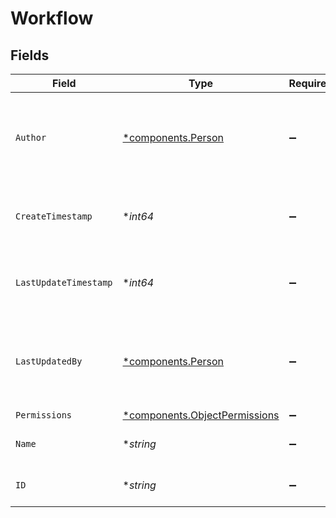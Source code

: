 # Workflow


## Fields

| Field                                                                         | Type                                                                          | Required                                                                      | Description                                                                   | Example                                                                       |
| ----------------------------------------------------------------------------- | ----------------------------------------------------------------------------- | ----------------------------------------------------------------------------- | ----------------------------------------------------------------------------- | ----------------------------------------------------------------------------- |
| `Author`                                                                      | [*components.Person](../../models/components/person.md)                       | :heavy_minus_sign:                                                            | N/A                                                                           | {<br/>"name": "George Clooney",<br/>"obfuscatedId": "abc123"<br/>}            |
| `CreateTimestamp`                                                             | **int64*                                                                      | :heavy_minus_sign:                                                            | Server Unix timestamp of the creation time.                                   |                                                                               |
| `LastUpdateTimestamp`                                                         | **int64*                                                                      | :heavy_minus_sign:                                                            | Server Unix timestamp of the last update time.                                |                                                                               |
| `LastUpdatedBy`                                                               | [*components.Person](../../models/components/person.md)                       | :heavy_minus_sign:                                                            | N/A                                                                           | {<br/>"name": "George Clooney",<br/>"obfuscatedId": "abc123"<br/>}            |
| `Permissions`                                                                 | [*components.ObjectPermissions](../../models/components/objectpermissions.md) | :heavy_minus_sign:                                                            | N/A                                                                           |                                                                               |
| `Name`                                                                        | **string*                                                                     | :heavy_minus_sign:                                                            | The name of the workflow.                                                     |                                                                               |
| `ID`                                                                          | **string*                                                                     | :heavy_minus_sign:                                                            | The ID of the workflow.                                                       |                                                                               |